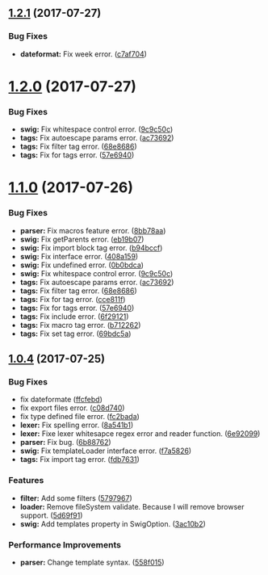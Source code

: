 <a name="1.2.1"></a>
## [1.2.1](https://github.com/lleohao/swig-tp/compare/v1.2.0...v1.2.1) (2017-07-27)


### Bug Fixes

* **dateformat:** Fix week error. ([c7af704](https://github.com/lleohao/swig-tp/commit/c7af704))



<a name="1.2.0"></a>
# [1.2.0](https://github.com/lleohao/swig-tp/compare/v1.0.6...v1.2.0) (2017-07-27)


### Bug Fixes

* **swig:** Fix whitespace control error. ([9c9c50c](https://github.com/lleohao/swig-tp/commit/9c9c50c))
* **tags:** Fix autoescape params error. ([ac73692](https://github.com/lleohao/swig-tp/commit/ac73692))
* **tags:** Fix filter tag error. ([68e8686](https://github.com/lleohao/swig-tp/commit/68e8686))
* **tags:** Fix for tags error. ([57e6940](https://github.com/lleohao/swig-tp/commit/57e6940))



<a name="1.1.0"></a>
# [1.1.0](https://github.com/lleohao/swig-tp/compare/v1.0.6...v1.1.0) (2017-07-26)


### Bug Fixes

* **parser:** Fix macros feature error. ([8bb78aa](https://github.com/lleohao/swig-tp/commit/8bb78aa))
* **swig:** Fix getParents error. ([eb19b07](https://github.com/lleohao/swig-tp/commit/eb19b07))
* **swig:** Fix import block tag error. ([b94bccf](https://github.com/lleohao/swig-tp/commit/b94bccf))
* **swig:** Fix interface error. ([408a159](https://github.com/lleohao/swig-tp/commit/408a159))
* **swig:** Fix undefined error. ([0b0bdca](https://github.com/lleohao/swig-tp/commit/0b0bdca))
* **swig:** Fix whitespace control error. ([9c9c50c](https://github.com/lleohao/swig-tp/commit/9c9c50c))
* **tags:** Fix autoescape params error. ([ac73692](https://github.com/lleohao/swig-tp/commit/ac73692))
* **tags:** Fix filter tag error. ([68e8686](https://github.com/lleohao/swig-tp/commit/68e8686))
* **tags:** Fix for tag error. ([cce811f](https://github.com/lleohao/swig-tp/commit/cce811f))
* **tags:** Fix for tags error. ([57e6940](https://github.com/lleohao/swig-tp/commit/57e6940))
* **tags:** Fix include error. ([6f29121](https://github.com/lleohao/swig-tp/commit/6f29121))
* **tags:** Fix macro tag error. ([b712262](https://github.com/lleohao/swig-tp/commit/b712262))
* **tags:** Fix set tag error. ([69bdc5a](https://github.com/lleohao/swig-tp/commit/69bdc5a))



<a name="1.0.4"></a>
## [1.0.4](https://github.com/lleohao/swig-tp/compare/ffcfebd...v1.0.4) (2017-07-25)


### Bug Fixes

* fix dateformate ([ffcfebd](https://github.com/lleohao/swig-tp/commit/ffcfebd))
* fix export files error. ([c08d740](https://github.com/lleohao/swig-tp/commit/c08d740))
* fix type defined file error. ([fc2bada](https://github.com/lleohao/swig-tp/commit/fc2bada))
* **lexer:** Fix spelling error. ([8a541b1](https://github.com/lleohao/swig-tp/commit/8a541b1))
* **lexer:** Fixe lexer whitesapce regex error and reader function. ([6e92099](https://github.com/lleohao/swig-tp/commit/6e92099))
* **parser:** Fix bug. ([6b88762](https://github.com/lleohao/swig-tp/commit/6b88762))
* **swig:** Fix templateLoader interface error. ([f7a5826](https://github.com/lleohao/swig-tp/commit/f7a5826))
* **tags:** Fix import tag error. ([fdb7631](https://github.com/lleohao/swig-tp/commit/fdb7631))


### Features

* **filter:** Add some filters ([5797967](https://github.com/lleohao/swig-tp/commit/5797967))
* **loader:** Remove fileSystem validate. Because I will remove browser support. ([5d69f91](https://github.com/lleohao/swig-tp/commit/5d69f91))
* **swig:** Add templates property in SwigOption. ([3ac10b2](https://github.com/lleohao/swig-tp/commit/3ac10b2))


### Performance Improvements

* **parser:** Change template syntax. ([558f015](https://github.com/lleohao/swig-tp/commit/558f015))



